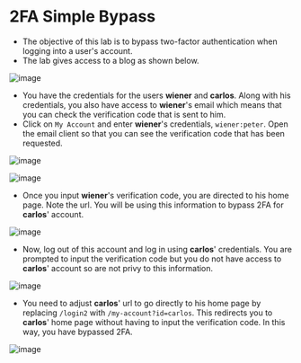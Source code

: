 # 2FA Simple Bypass
- The objective of this lab is to bypass two-factor authentication when logging into a user's account.
- The lab gives access to a blog as shown below.

![image](https://github.com/LadyCaldlow/LadyCaldlow.github.io/assets/162819648/c9b95154-e26b-4dbd-9c06-f8bc361fd527)

- You have the credentials for the users **wiener** and **carlos**. Along with his credentials, you also have access to **wiener**'s email which means that you can check the verification code that is sent to him.
- Click on `My Account` and enter **wiener**'s credentials, `wiener:peter`. Open the email client so that you can see the verification code that has been requested.

![image](https://github.com/LadyCaldlow/LadyCaldlow.github.io/assets/162819648/1af78e32-8cec-496b-9b96-f33f9dbd34d7)

![image](https://github.com/LadyCaldlow/LadyCaldlow.github.io/assets/162819648/3c22f387-a2d9-474c-993e-a969d99d48a0)

 - Once you input **wiener**'s verification code, you are directed to his home page. Note the url. You will be using this information to bypass 2FA for **carlos**' account.  

![image](https://github.com/LadyCaldlow/LadyCaldlow.github.io/assets/162819648/98a2c9c1-1dc4-4be3-b71e-f86ee33765f5)

- Now, log out of this account and log in using **carlos**' credentials. You are prompted to input the verification code but you do not have access to **carlos**' account so are not privy to this information.

 ![image](https://github.com/LadyCaldlow/LadyCaldlow.github.io/assets/162819648/2250b0e7-0543-416c-878a-5f7c0f34254c)

- You need to adjust **carlos**' url to go directly to his home page by replacing `/login2` with `/my-account?id=carlos`. This redirects you to **carlos**' home page without having to input the verification code. In this way, you have bypassed 2FA.

![image](https://github.com/LadyCaldlow/LadyCaldlow.github.io/assets/162819648/0fc24060-e402-41e1-a7d5-65c7f0cccc03)




